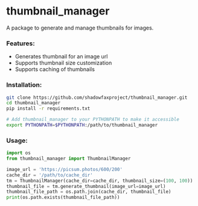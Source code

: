 # thumbnail_manager
A package to generate and manage thumbnails for images.
### Features:
- Generates thumbnail for an image url
- Supports thumbnail size customization
- Supports caching of thumbnails

### Installation:
```bash
git clone https://github.com/shadowfaxproject/thumbnail_manager.git
cd thumbnail_manager
pip install -r requirements.txt

# Add thumbnail_manager to your PYTHONPATH to make it accessible
export PYTHONPATH=$PYTHONPATH:/path/to/thumbnail_manager
```

### Usage:
```python
import os
from thumbnail_manager import ThumbnailManager

image_url = 'https://picsum.photos/600/200'
cache_dir = '/path/to/cache_dir'
tm = ThumbnailManager(cache_dir=cache_dir, thumbnail_size=(100, 100))
thumbnail_file = tm.generate_thumbnail(image_url=image_url)
thumbnail_file_path = os.path.join(cache_dir, thumbnail_file)
print(os.path.exists(thumbnail_file_path))
```
